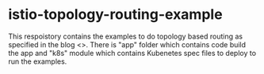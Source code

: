 # istio-topology-routing-example
This respoistory contains the examples to do topology based routing as specified in the blog <<link to the blog>>. There is "app" folder which contains code build the app and "k8s" module which contains Kubenetes spec files to deploy to run the examples.
